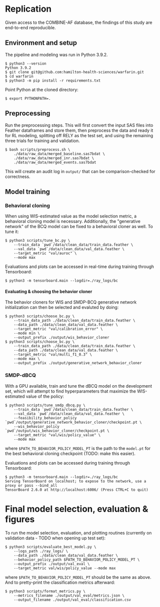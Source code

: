 # Replication

Given access to the COMBINE-AF database, the findings of this study are
end-to-end reproducible.

## Environment and setup

The pipeline and modeling was run in Python 3.9.2.

    $ python3 --version
    Python 3.9.2
    $ git clone git@github.com:hamilton-health-sciences/warfarin.git
    $ cd warfarin
    $ python3 -m pip install -r requirements.txt

Point Python at the cloned directory:

    $ export PYTHONPATH=.

## Preprocessing

Run the preprocessing steps. This will first convert the input SAS files into
Feather dataframes and store them, then preprocess the data and ready it for RL
modeling, splitting off RELY as the test set, and using the remaining three
trials for training and validation.

    $ bash scripts/preprocess.sh \
        ./data/raw_data/merged_baseline.sas7bdat \
        ./data/raw_data/merged_inr.sas7bdat \
        ./data/raw_data/merged_events.sas7bdat

This will create an audit log in `output/` that can be comparison-checked for
correctness.

## Model training

### Behavioral cloning

When using WIS-estimated value as the model selection metric, a behavioral
cloning model is necessary. Additionally, the "generative network" of the BCQ
model can be fixed to a behavioral cloner as well. To tune it:

    $ python3 scripts/tune_bc.py \
        --train_data `pwd`/data/clean_data/train_data.feather \
        --val_data `pwd`/data/clean_data/val_data.feather \
        --target_metric "val/auroc" \
        --mode max

Evaluations and plots can be accessed in real-time during training through
Tensorboard:

    $ python3 -m tensorboard.main --logdir=./ray_logs/bc

#### Evaluating & choosing the behavior cloner

The behavior cloners for WIS and SMDP-BCQ generative network initialization can
then be selected and evaluted by doing:

    $ python3 scripts/choose_bc.py \
        --train_data_path ./data/clean_data/train_data.feather \
        --data_path ./data/clean_data/val_data.feather \
        --target_metric "val/calibration_error" \
        --mode min \
        --output_prefix ./output/wis_behavior_cloner
    $ python3 scripts/choose_bc.py \
        --train_data_path ./data/clean_data/train_data.feather \
        --data_path ./data/clean_data/val_data.feather \
        --target_metric "val/multi_f1_0.3" \
        --mode max \
        --output_prefix ./output/generative_network_behavior_cloner

### SMDP-dBCQ

With a GPU available, train and tune the dBCQ model on the development set,
which will attempt to find hyperparameters that maximize the WIS-estimated
value of the policy:

    $ python3 scripts/tune_smdp_dbcq.py \
        --train_data `pwd`/data/clean_data/train_data.feather \
        --val_data `pwd`/data/clean_data/val_data.feather \
        --feasibility_behavior_policy `pwd`/output/generative_network_behavior_cloner/checkpoint.pt \
        --wis_behavior_policy `pwd`/output/wis_behavior_cloner/checkpoint.pt \
        --target_metric "val/wis/policy_value" \
        --mode max

where `$PATH_TO_BEHAVIOR_POLICY_MODEL_PT` is the path to the `model.pt` for the
best behavioral cloning checkpoint (TODO: make this easier).

Evaluations and plots can be accessed during training through Tensorboard:

    $ python3 -m tensorboard.main --logdir=./ray_logs/bc
    Serving TensorBoard on localhost; to expose to the network, use a proxy or pass --bind_all
    TensorBoard 2.6.0 at http://localhost:6006/ (Press CTRL+C to quit)

# Final model selection, evaluation & figures

To run the model selection, evaluation, and plotting routines (currently on
validation data - TODO when opening up test set):

    $ python3 scripts/evaluate_best_model.py \
        --logs_path ./ray_logs/ \
        --data_path ./data/clean_data/val_data.feather \
        --behavior_policy_path $PATH_TO_BEHAVIOR_POLICY_MODEL_PT \
        --output_prefix ./output/val_eval \
        --target_metric val/wis/policy_value --mode max

where `$PATH_TO_BEHAVIOR_POLICY_MODEL_PT` should be the same as above. And to
pretty-print the classification metrics afterward:

    $ python3 scripts/format_metrics.py \
        --metrics_filename ./output/val_eval/metrics.json \
        --output_filename ./output/val_eval/classification.csv
